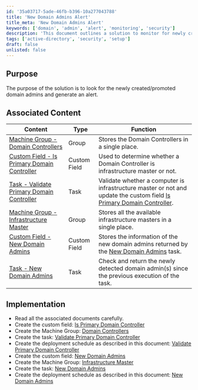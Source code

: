 ```yaml
---
id: '35a03717-5ade-46fb-b396-10a277043788'
title: 'New Domain Admins Alert'
title_meta: 'New Domain Admins Alert'
keywords: ['domain', 'admin', 'alert', 'monitoring', 'security']
description: 'This document outlines a solution to monitor for newly created or promoted domain admins within an Active Directory environment and generate alerts accordingly. It includes associated content and implementation steps to ensure proper setup and functionality.'
tags: ['active-directory', 'security', 'setup']
draft: false
unlisted: false
---
```

## Purpose

The purpose of the solution is to look for the newly created/promoted domain admins and generate an alert.

## Associated Content

| Content | Type | Function |
|---------|------|----------|
| [Machine Group - Domain Controllers](<../cwrmm/groups/Domain Controllers.md>) | Group | Stores the Domain Controllers in a single place. |
| [Custom Field - Is Primary Domain Controller](<../cwrmm/custom-fields/Is Primary Domain Controller.md>) | Custom Field | Used to determine whether a Domain Controller is infrastructure master or not. |
| [Task - Validate Primary Domain Controller](<../cwrmm/tasks/Validate Primary Domain Controller.md>) | Task | Validate whether a computer is infrastructure master or not and update the custom field [Is Primary Domain Controller](<../cwrmm/custom-fields/Is Primary Domain Controller.md>). |
| [Machine Group - Infrastructure Master](<../cwrmm/groups/Infrastructure Master.md>) | Group | Stores all the available infrastructure masters in a single place. |
| [Custom Field - New Domain Admins](https://proval.itglue.com/DOC-5078775-14033362) | Custom Field | Stores the information of the new domain admins returned by the [New Domain Admins](https://proval.itglue.com/DOC-5078775-14033424) task. |
| [Task - New Domain Admins](https://proval.itglue.com/DOC-5078775-14033424) | Task | Check and return the newly detected domain admin(s) since the previous execution of the task. |

## Implementation

- Read all the associated documents carefully.
- Create the custom field: [Is Primary Domain Controller](<../cwrmm/custom-fields/Is Primary Domain Controller.md>)
- Create the Machine Group: [Domain Controllers](<../cwrmm/groups/Domain Controllers.md>)
- Create the task: [Validate Primary Domain Controller](<../cwrmm/tasks/Validate Primary Domain Controller.md>)
- Create the deployment schedule as described in this document: [Validate Primary Domain Controller](<../cwrmm/tasks/Validate Primary Domain Controller.md>)
- Create the custom field: [New Domain Admins](https://proval.itglue.com/DOC-5078775-14033362)
- Create the Machine Group: [Infrastructure Master](<../cwrmm/groups/Infrastructure Master.md>)
- Create the task: [New Domain Admins](https://proval.itglue.com/DOC-5078775-14033424)
- Create the deployment schedule as described in this document: [New Domain Admins](https://proval.itglue.com/DOC-5078775-14033424)













